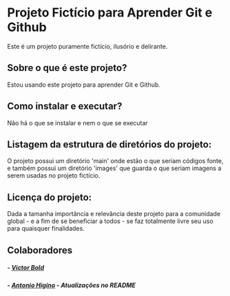 # Projeto Fictício para Aprender Git e Github
Este é um projeto puramente fictício, ilusório e delirante.

## Sobre o que é este projeto?
Estou usando este projeto para aprender Git e Github.

## Como instalar e executar?
Não há o que se instalar e nem o que se executar

## Listagem da estrutura de diretórios do projeto:
O projeto possui um diretório 'main' onde estão o que seriam códigos fonte, 
e também possui um diretório 'images' que guarda o que seriam imagens a serem usadas no projeto fictício.

## Licença do projeto:
Dada a tamanha importância e relevância deste projeto para a comunidade global - 
e a fim de se beneficiar a todos - se faz totalmente livre seu uso para quaisquer finalidades.

## Colaboradores

##### - [Victor Bold](https://github.com/VictorIsBold)
##### - [Antonio Higino](https://github.com/antonio-higino) - Atualizações no README
